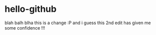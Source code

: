# hello-github
blah balh blha
this is a change :P
and i guess this 2nd edit has given me some confidence !!!


